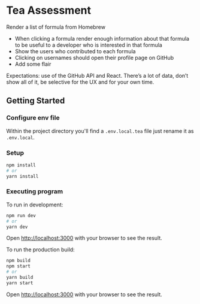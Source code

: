 # Tea Assessment

Render a list of formula from Homebrew

- When clicking a formula render enough information about that formula to be
  useful to a developer who is interested in that formula
- Show the users who contributed to each formula
- Clicking on usernames should open their profile page on GitHub
- Add some flair

Expectations: use of the GitHub API and React. There’s a lot of data, don’t show
all of it, be selective for the UX and for your own time.

## Getting Started

### Configure env file

Within the project directory you'll find a `.env.local.tea` file just rename it
as `.env.local`.

### Setup

```bash
npm install
# or
yarn install
```

### Executing program

To run in development:

```bash
npm run dev
# or
yarn dev
```

Open [http://localhost:3000](http://localhost:3000) with your browser to see the
result.

To run the production build:

```bash
npm build
npm start
# or
yarn build
yarn start
```

Open [http://localhost:3000](http://localhost:3000) with your browser to see the
result.

